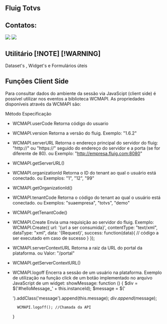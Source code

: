 ## Fluig Totvs 

## Contatos:

<div>


<a href = "mailto:contato@rafaeluz.net"><img loading="lazy" src="https://img.shields.io/badge/Gmail-D14836?style=for-the-badge&logo=gmail&logoColor=white" target="_blank"></a>
<a href="https://www.linkedin.com/in/rafael-luz-b221a049/" target="_blank"><img loading="lazy" src="https://img.shields.io/badge/-LinkedIn-%230077B5?style=for-the-badge&logo=linkedin&logoColor=white" target="_blank"></a>   
</div>

## Utilitário  [!NOTE] [!WARNING]

Dataset's , Widget's e Formulários úteis 

## Funções <b>Client Side</b>

Para consultar dados do ambiente da sessão via JavaScipt (client side) é possível utilizar nos eventos a biblioteca WCMAPI. As propriedades disponíveis através da WCMAPI são:


Método	Especificação
	
	
*  WCMAPI.userCode	Retorna código do usuario 
* WCMAPI.version	Retorna a versão do fluig.	Exemplo: "1.6.2"
* WCMAPI.serverURL	Retorna o endereço principal do servidor do fluig: "http://" ou "https://" seguido do endereço do servidor e a porta (se for diferente de 80).
ou	Exemplo: "http://empresa.fluig.com:8080"
* WCMAPI.getServerURL()
* WCMAPI.organizationId	Retorna o ID do tenant ao qual o usuário está conectado.
ou	Exemplos: "1", "12", "99"
* WCMAPI.getOrganizationId()
* WCMAPI.tenantCode	Retorna o código do tenant ao qual o usuário está conectado.
 ou	Exemplos: "suaempresa", "totvs", "demo"

* WCMAPI.getTenantCode()
* WCMAPI.Create	Envia uma requisição ao servidor do fluig.
	Exemplo:
	WCMAPI.Create({
	    url: '{url a ser consumida}',
	    contentType: "text/xml",
	    dataType: "xml",
	    data: '{Request}',
	    success: function(data){
	        // código a ser executado em caso de sucesso
	    }
	});
* WCMAPI.serverContextURL	Retorna a raiz da URL do portal da plataforma.
ou	Valor: "/portal" 
* WCMAPI.getServerContextURL()
* WCMAPI.logoff	Encerra a sessão de um usuário na plataforma.
	Exemplo de utilização na função click de um botão implementado no arquivo JavaScript de um widget:
	showMessage: function () {
	    $div = $('#helloMessage_' + this.instanceId);
	    $message = $('<div>').addClass('message').append(this.message);
	    $div.append($message);
	 
	    WCMAPI.logoff(); //Chamada da API
	}




